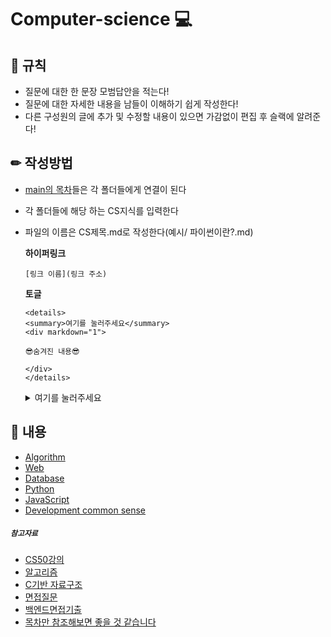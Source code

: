 # Computer-science 💻

## 🎲  규칙

- 질문에 대한 한 문장 모범답안을 적는다!
- 질문에 대한 자세한 내용을 남들이 이해하기 쉽게 작성한다!
- 다른 구성원의 글에 추가 및 수정할 내용이 있으면 가감없이 편집 후 슬랙에 알려준다!

## ✏ 작성방법

- [main의 목차](#💬-내용)들은 각 폴더들에게 연결이 된다
- 각 폴더들에 해당 하는 CS지식를 입력한다
- 파일의 이름은 CS제목.md로 작성한다(예시/ 파이썬이란?.md)

  **하이퍼링크** 

  ```
  [링크 이름](링크 주소)
  ```

  **토글**
  
  ```
  <details>
  <summary>여기를 눌러주세요</summary>
  <div markdown="1">       

  😎숨겨진 내용😎

  </div>
  </details>
  ```

  <details>
  <summary>여기를 눌러주세요</summary>
  <div markdown="1">       

  😎숨겨진 내용😎

  </div>
  </details>


## 💬 내용
- [Algorithm](https://github.com/knotted-developers/Computer-science/edit/main/Algorithm)
- [Web](https://github.com/knotted-developers/Computer-science/edit/main/Web)
- [Database](https://github.com/knotted-developers/Computer-science/edit/main/Database)
- [Python](https://github.com/knotted-developers/Computer-science/edit/main/Python)
- [JavaScript](https://github.com/knotted-developers/Computer-science/edit/main/JavaScript)
- [Development common sense](https://github.com/knotted-developers/Computer-science/edit/main/Development%20common%20sense)

##### `참고자료`

- [CS50강의](https://www.edwith.org/cs50/joinLectures/15244?isDesc=false)
- [알고리즘](https://www.youtube.com/watch?v=PIidtIBCjEg&list=PLsMufJgu5933ZkBCHS7bQTx0bncjwi4PK)
- [C기반 자료구조](https://www.boostcourse.org/cs112/lecture/118997?isDesc=false)
- [면접질문](https://github.com/JaeYeopHan/Interview_Question_for_Beginner)
- [백엔드면접기출](https://www.notion.so/fb58f9f90d8f477387fc562740c71255)
- [목차만 참조해보면 좋을 것 같습니다](https://gyoogle.dev/blog/computer-science/data-base/SQL%20&%20NOSQL.html)
